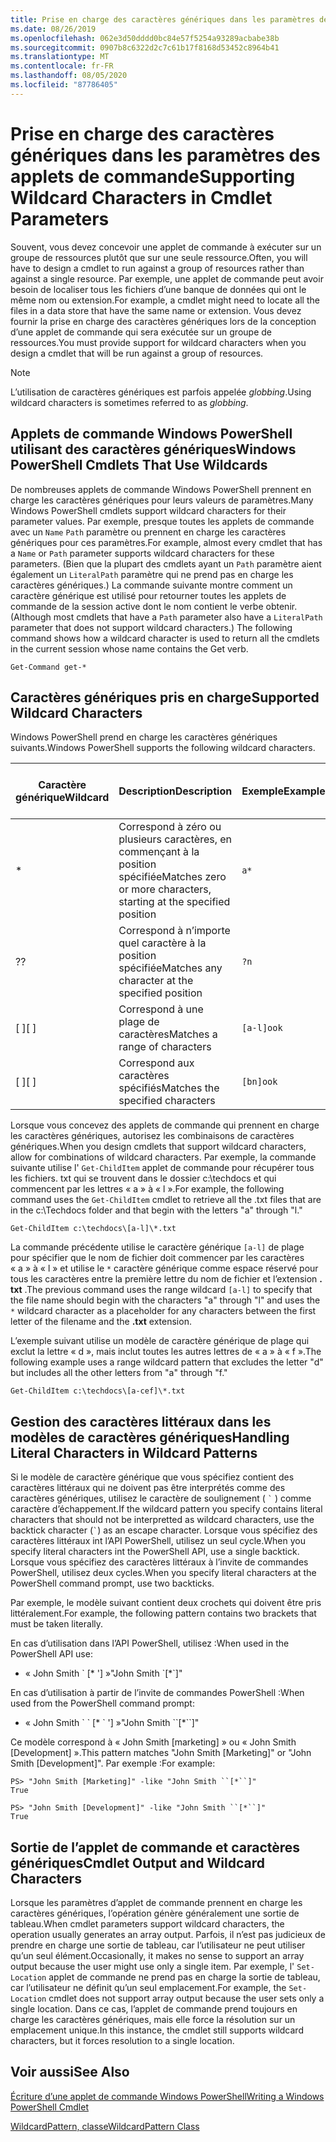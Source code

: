 ```yaml
---
title: Prise en charge des caractères génériques dans les paramètres des applets de commande
ms.date: 08/26/2019
ms.openlocfilehash: 062e3d50dddd0bc84e57f5254a93289acbabe38b
ms.sourcegitcommit: 0907b8c6322d2c7c61b17f8168d53452c8964b41
ms.translationtype: MT
ms.contentlocale: fr-FR
ms.lasthandoff: 08/05/2020
ms.locfileid: "87786405"
---
```

# <a name="supporting-wildcard-characters-in-cmdlet-parameters"></a><span data-ttu-id="e63ae-102">Prise en charge des caractères génériques dans les paramètres des applets de commande</span><span class="sxs-lookup"><span data-stu-id="e63ae-102">Supporting Wildcard Characters in Cmdlet Parameters</span></span>

<span data-ttu-id="e63ae-103">Souvent, vous devez concevoir une applet de commande à exécuter sur un groupe de ressources plutôt que sur une seule ressource.</span><span class="sxs-lookup"><span data-stu-id="e63ae-103">Often, you will have to design a cmdlet to run against a group of resources rather than against a single resource.</span></span> <span data-ttu-id="e63ae-104">Par exemple, une applet de commande peut avoir besoin de localiser tous les fichiers d’une banque de données qui ont le même nom ou extension.</span><span class="sxs-lookup"><span data-stu-id="e63ae-104">For example, a cmdlet might need to locate all the files in a data store that have the same name or extension.</span></span> <span data-ttu-id="e63ae-105">Vous devez fournir la prise en charge des caractères génériques lors de la conception d’une applet de commande qui sera exécutée sur un groupe de ressources.</span><span class="sxs-lookup"><span data-stu-id="e63ae-105">You must provide support for wildcard characters when you design a cmdlet that will be run against a group of resources.</span></span>

> [!NOTE]
> <span data-ttu-id="e63ae-106">L’utilisation de caractères génériques est parfois appelée *globbing*.</span><span class="sxs-lookup"><span data-stu-id="e63ae-106">Using wildcard characters is sometimes referred to as *globbing*.</span></span>

## <a name="windows-powershell-cmdlets-that-use-wildcards"></a><span data-ttu-id="e63ae-107">Applets de commande Windows PowerShell utilisant des caractères génériques</span><span class="sxs-lookup"><span data-stu-id="e63ae-107">Windows PowerShell Cmdlets That Use Wildcards</span></span>

 <span data-ttu-id="e63ae-108">De nombreuses applets de commande Windows PowerShell prennent en charge les caractères génériques pour leurs valeurs de paramètres.</span><span class="sxs-lookup"><span data-stu-id="e63ae-108">Many Windows PowerShell cmdlets support wildcard characters for their parameter values.</span></span> <span data-ttu-id="e63ae-109">Par exemple, presque toutes les applets de commande avec un `Name` `Path` paramètre ou prennent en charge les caractères génériques pour ces paramètres.</span><span class="sxs-lookup"><span data-stu-id="e63ae-109">For example, almost every cmdlet that has a `Name` or `Path` parameter supports wildcard characters for these parameters.</span></span> <span data-ttu-id="e63ae-110">(Bien que la plupart des cmdlets ayant un `Path` paramètre aient également un `LiteralPath` paramètre qui ne prend pas en charge les caractères génériques.) La commande suivante montre comment un caractère générique est utilisé pour retourner toutes les applets de commande de la session active dont le nom contient le verbe obtenir.</span><span class="sxs-lookup"><span data-stu-id="e63ae-110">(Although most cmdlets that have a `Path` parameter also have a `LiteralPath` parameter that does not support wildcard characters.) The following command shows how a wildcard character is used to return all the cmdlets in the current session whose name contains the Get verb.</span></span>

 `Get-Command get-*`

## <a name="supported-wildcard-characters"></a><span data-ttu-id="e63ae-111">Caractères génériques pris en charge</span><span class="sxs-lookup"><span data-stu-id="e63ae-111">Supported Wildcard Characters</span></span>

<span data-ttu-id="e63ae-112">Windows PowerShell prend en charge les caractères génériques suivants.</span><span class="sxs-lookup"><span data-stu-id="e63ae-112">Windows PowerShell supports the following wildcard characters.</span></span>

| <span data-ttu-id="e63ae-113">Caractère générique</span><span class="sxs-lookup"><span data-stu-id="e63ae-113">Wildcard</span></span> |                             <span data-ttu-id="e63ae-114">Description</span><span class="sxs-lookup"><span data-stu-id="e63ae-114">Description</span></span>                             |  <span data-ttu-id="e63ae-115">Exemple</span><span class="sxs-lookup"><span data-stu-id="e63ae-115">Example</span></span>   |     <span data-ttu-id="e63ae-116">Correspond à</span><span class="sxs-lookup"><span data-stu-id="e63ae-116">Matches</span></span>      | <span data-ttu-id="e63ae-117">Ne correspond pas à</span><span class="sxs-lookup"><span data-stu-id="e63ae-117">Does not match</span></span> |
| -------- | ------------------------------------------------------------------- | ---------- | ---------------- | -------------- |
| *        | <span data-ttu-id="e63ae-118">Correspond à zéro ou plusieurs caractères, en commençant à la position spécifiée</span><span class="sxs-lookup"><span data-stu-id="e63ae-118">Matches zero or more characters, starting at the specified position</span></span> | `a*`       | <span data-ttu-id="e63ae-119">A, AG, Apple</span><span class="sxs-lookup"><span data-stu-id="e63ae-119">A, ag, Apple</span></span>     |                |
| <span data-ttu-id="e63ae-120">?</span><span class="sxs-lookup"><span data-stu-id="e63ae-120">?</span></span>        | <span data-ttu-id="e63ae-121">Correspond à n’importe quel caractère à la position spécifiée</span><span class="sxs-lookup"><span data-stu-id="e63ae-121">Matches any character at the specified position</span></span>                     | `?n`       | <span data-ttu-id="e63ae-122">, Dans, sur</span><span class="sxs-lookup"><span data-stu-id="e63ae-122">An, in, on</span></span>       | <span data-ttu-id="e63ae-123">antécédent</span><span class="sxs-lookup"><span data-stu-id="e63ae-123">ran</span></span>            |
| <span data-ttu-id="e63ae-124">[ ]</span><span class="sxs-lookup"><span data-stu-id="e63ae-124">[ ]</span></span>      | <span data-ttu-id="e63ae-125">Correspond à une plage de caractères</span><span class="sxs-lookup"><span data-stu-id="e63ae-125">Matches a range of characters</span></span>                                       | `[a-l]ook` | <span data-ttu-id="e63ae-126">livre, Cook, look</span><span class="sxs-lookup"><span data-stu-id="e63ae-126">book, cook, look</span></span> | <span data-ttu-id="e63ae-127">Nook, pris</span><span class="sxs-lookup"><span data-stu-id="e63ae-127">nook, took</span></span>     |
| <span data-ttu-id="e63ae-128">[ ]</span><span class="sxs-lookup"><span data-stu-id="e63ae-128">[ ]</span></span>      | <span data-ttu-id="e63ae-129">Correspond aux caractères spécifiés</span><span class="sxs-lookup"><span data-stu-id="e63ae-129">Matches the specified characters</span></span>                                    | `[bn]ook`  | <span data-ttu-id="e63ae-130">livre, Nook</span><span class="sxs-lookup"><span data-stu-id="e63ae-130">book, nook</span></span>       | <span data-ttu-id="e63ae-131">Cook, regarder</span><span class="sxs-lookup"><span data-stu-id="e63ae-131">cook, look</span></span>     |

<span data-ttu-id="e63ae-132">Lorsque vous concevez des applets de commande qui prennent en charge les caractères génériques, autorisez les combinaisons de caractères génériques.</span><span class="sxs-lookup"><span data-stu-id="e63ae-132">When you design cmdlets that support wildcard characters, allow for combinations of wildcard characters.</span></span> <span data-ttu-id="e63ae-133">Par exemple, la commande suivante utilise l' `Get-ChildItem` applet de commande pour récupérer tous les fichiers. txt qui se trouvent dans le dossier c:\techdocs et qui commencent par les lettres « a » à « l ».</span><span class="sxs-lookup"><span data-stu-id="e63ae-133">For example, the following command uses the `Get-ChildItem` cmdlet to retrieve all the .txt files that are in the c:\Techdocs folder and that begin with the letters "a" through "l."</span></span>

`Get-ChildItem c:\techdocs\[a-l]\*.txt`

<span data-ttu-id="e63ae-134">La commande précédente utilise le caractère générique `[a-l]` de plage pour spécifier que le nom de fichier doit commencer par les caractères « a » à « l » et utilise le `*` caractère générique comme espace réservé pour tous les caractères entre la première lettre du nom de fichier et l’extension **. txt** .</span><span class="sxs-lookup"><span data-stu-id="e63ae-134">The previous command uses the range wildcard `[a-l]` to specify that the file name should begin with the characters "a" through "l" and uses the `*` wildcard character as a placeholder for any characters between the first letter of the filename and the **.txt** extension.</span></span>

<span data-ttu-id="e63ae-135">L’exemple suivant utilise un modèle de caractère générique de plage qui exclut la lettre « d », mais inclut toutes les autres lettres de « a » à « f ».</span><span class="sxs-lookup"><span data-stu-id="e63ae-135">The following example uses a range wildcard pattern that excludes the letter "d" but includes all the other letters from "a" through "f."</span></span>

`Get-ChildItem c:\techdocs\[a-cef]\*.txt`

## <a name="handling-literal-characters-in-wildcard-patterns"></a><span data-ttu-id="e63ae-136">Gestion des caractères littéraux dans les modèles de caractères génériques</span><span class="sxs-lookup"><span data-stu-id="e63ae-136">Handling Literal Characters in Wildcard Patterns</span></span>

<span data-ttu-id="e63ae-137">Si le modèle de caractère générique que vous spécifiez contient des caractères littéraux qui ne doivent pas être interprétés comme des caractères génériques, utilisez le caractère de soulignement ( `` ` `` ) comme caractère d’échappement.</span><span class="sxs-lookup"><span data-stu-id="e63ae-137">If the wildcard pattern you specify contains literal characters that should not be interpretted as wildcard characters, use the backtick character (`` ` ``) as an escape character.</span></span> <span data-ttu-id="e63ae-138">Lorsque vous spécifiez des caractères littéraux int l’API PowerShell, utilisez un seul cycle.</span><span class="sxs-lookup"><span data-stu-id="e63ae-138">When you specify literal characters int the PowerShell API, use a single backtick.</span></span> <span data-ttu-id="e63ae-139">Lorsque vous spécifiez des caractères littéraux à l’invite de commandes PowerShell, utilisez deux cycles.</span><span class="sxs-lookup"><span data-stu-id="e63ae-139">When you specify literal characters at the PowerShell command prompt, use two backticks.</span></span>

<span data-ttu-id="e63ae-140">Par exemple, le modèle suivant contient deux crochets qui doivent être pris littéralement.</span><span class="sxs-lookup"><span data-stu-id="e63ae-140">For example, the following pattern contains two brackets that must be taken literally.</span></span>

<span data-ttu-id="e63ae-141">En cas d’utilisation dans l’API PowerShell, utilisez :</span><span class="sxs-lookup"><span data-stu-id="e63ae-141">When used in the PowerShell API use:</span></span>

- <span data-ttu-id="e63ae-142">« John Smith \` [\* '] »</span><span class="sxs-lookup"><span data-stu-id="e63ae-142">"John Smith \`[\*\`]"</span></span>

<span data-ttu-id="e63ae-143">En cas d’utilisation à partir de l’invite de commandes PowerShell :</span><span class="sxs-lookup"><span data-stu-id="e63ae-143">When used from the PowerShell command prompt:</span></span>

- <span data-ttu-id="e63ae-144">« John Smith \` \` [\* \` '] »</span><span class="sxs-lookup"><span data-stu-id="e63ae-144">"John Smith \`\`[\*\`\`]"</span></span>

<span data-ttu-id="e63ae-145">Ce modèle correspond à « John Smith [marketing] » ou « John Smith [Development] ».</span><span class="sxs-lookup"><span data-stu-id="e63ae-145">This pattern matches "John Smith [Marketing]" or "John Smith [Development]".</span></span> <span data-ttu-id="e63ae-146">Par exemple :</span><span class="sxs-lookup"><span data-stu-id="e63ae-146">For example:</span></span>

```
PS> "John Smith [Marketing]" -like "John Smith ``[*``]"
True

PS> "John Smith [Development]" -like "John Smith ``[*``]"
True
```

## <a name="cmdlet-output-and-wildcard-characters"></a><span data-ttu-id="e63ae-147">Sortie de l’applet de commande et caractères génériques</span><span class="sxs-lookup"><span data-stu-id="e63ae-147">Cmdlet Output and Wildcard Characters</span></span>

<span data-ttu-id="e63ae-148">Lorsque les paramètres d’applet de commande prennent en charge les caractères génériques, l’opération génère généralement une sortie de tableau.</span><span class="sxs-lookup"><span data-stu-id="e63ae-148">When cmdlet parameters support wildcard characters, the operation usually generates an array output.</span></span>
<span data-ttu-id="e63ae-149">Parfois, il n’est pas judicieux de prendre en charge une sortie de tableau, car l’utilisateur ne peut utiliser qu’un seul élément.</span><span class="sxs-lookup"><span data-stu-id="e63ae-149">Occasionally, it makes no sense to support an array output because the user might use only a single item.</span></span> <span data-ttu-id="e63ae-150">Par exemple, l' `Set-Location` applet de commande ne prend pas en charge la sortie de tableau, car l’utilisateur ne définit qu’un seul emplacement.</span><span class="sxs-lookup"><span data-stu-id="e63ae-150">For example, the `Set-Location` cmdlet does not support array output because the user sets only a single location.</span></span> <span data-ttu-id="e63ae-151">Dans ce cas, l’applet de commande prend toujours en charge les caractères génériques, mais elle force la résolution sur un emplacement unique.</span><span class="sxs-lookup"><span data-stu-id="e63ae-151">In this instance, the cmdlet still supports wildcard characters, but it forces resolution to a single location.</span></span>

## <a name="see-also"></a><span data-ttu-id="e63ae-152">Voir aussi</span><span class="sxs-lookup"><span data-stu-id="e63ae-152">See Also</span></span>

[<span data-ttu-id="e63ae-153">Écriture d’une applet de commande Windows PowerShell</span><span class="sxs-lookup"><span data-stu-id="e63ae-153">Writing a Windows PowerShell Cmdlet</span></span>](./writing-a-windows-powershell-cmdlet.md)

[<span data-ttu-id="e63ae-154">WildcardPattern, classe</span><span class="sxs-lookup"><span data-stu-id="e63ae-154">WildcardPattern Class</span></span>](/dotnet/api/system.management.automation.wildcardpattern)
